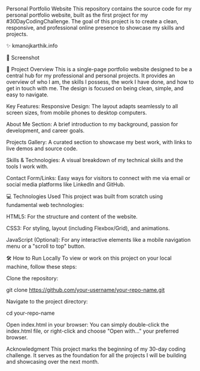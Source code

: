 Personal Portfolio Website
This repository contains the source code for my personal portfolio website, built as the first project for my #30DayCodingChallenge. The goal of this project is to create a clean, responsive, and professional online presence to showcase my skills and projects.

✨ kmanojkarthik.info

📸 Screenshot

🚀 Project Overview
This is a single-page portfolio website designed to be a central hub for my professional and personal projects. It provides an overview of who I am, the skills I possess, the work I have done, and how to get in touch with me. The design is focused on being clean, simple, and easy to navigate.

Key Features:
Responsive Design: The layout adapts seamlessly to all screen sizes, from mobile phones to desktop computers.

About Me Section: A brief introduction to my background, passion for development, and career goals.

Projects Gallery: A curated section to showcase my best work, with links to live demos and source code.

Skills & Technologies: A visual breakdown of my technical skills and the tools I work with.

Contact Form/Links: Easy ways for visitors to connect with me via email or social media platforms like LinkedIn and GitHub.

💻 Technologies Used
This project was built from scratch using fundamental web technologies:

HTML5: For the structure and content of the website.

CSS3: For styling, layout (including Flexbox/Grid), and animations.

JavaScript (Optional): For any interactive elements like a mobile navigation menu or a "scroll to top" button.

🛠️ How to Run Locally
To view or work on this project on your local machine, follow these steps:

Clone the repository:

git clone https://github.com/your-username/your-repo-name.git

Navigate to the project directory:

cd your-repo-name

Open index.html in your browser:
You can simply double-click the index.html file, or right-click and choose "Open with..." your preferred browser.

Acknowledgment
This project marks the beginning of my 30-day coding challenge. It serves as the foundation for all the projects I will be building and showcasing over the next month.
